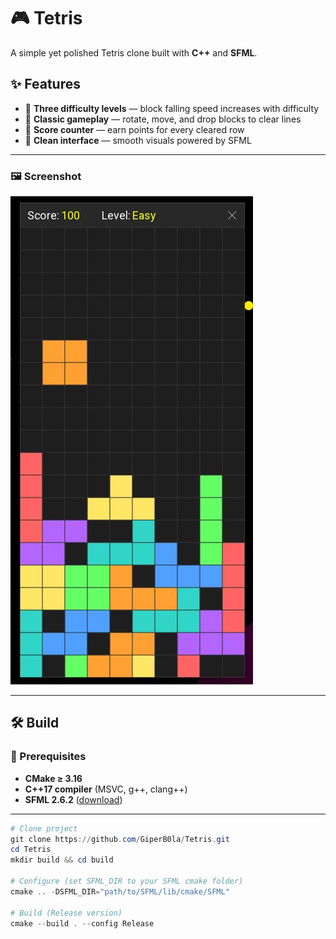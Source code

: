 # 🎮 Tetris

A simple yet polished Tetris clone built with **C++** and **SFML**.

## ✨ Features
- 🔹 **Three difficulty levels** — block falling speed increases with difficulty  
- 🔹 **Classic gameplay** — rotate, move, and drop blocks to clear lines  
- 🔹 **Score counter** — earn points for every cleared row  
- 🔹 **Clean interface** — smooth visuals powered by SFML  

---

### 🖼️ Screenshot
<picture>
  <source media="(prefers-color-scheme: dark)" srcset="https://github.com/GiperB0la/Tetris/blob/main/Screen.jpg">
  <img alt="Screen" src="https://github.com/GiperB0la/Tetris/blob/main/Screen.jpg">
</picture>

---

## 🛠️ Build

### 🔹 Prerequisites
- **CMake ≥ 3.16**  
- **C++17 compiler** (MSVC, g++, clang++)  
- **SFML 2.6.2** ([download](https://www.sfml-dev.org/download/sfml/2.6.2/))

---

```powershell
# Clone project
git clone https://github.com/GiperB0la/Tetris.git
cd Tetris
mkdir build && cd build

# Configure (set SFML_DIR to your SFML cmake folder)
cmake .. -DSFML_DIR="path/to/SFML/lib/cmake/SFML"

# Build (Release version)
cmake --build . --config Release
